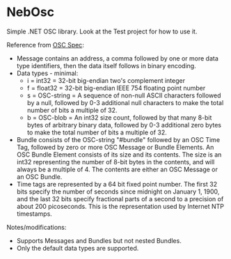 # NebOsc
Simple .NET OSC library. Look at the Test project for how to use it.

Reference from [OSC Spec](http://opensoundcontrol.org/spec-1_0):
- Message contains an address, a comma followed by one or more data type identifiers, then the data itself follows in binary encoding.
- Data types - minimal:
  - i = int32 = 32-bit big-endian two's complement integer
  - f = float32 = 32-bit big-endian IEEE 754 floating point number
  - s = OSC-string = A sequence of non-null ASCII characters followed by a null, followed by 0-3 additional null characters
    to make the total number of bits a multiple of 32.
  - b = OSC-blob = An int32 size count, followed by that many 8-bit bytes of arbitrary binary data, followed by 0-3 additional
    zero bytes to make the total number of bits a multiple of 32.
- Bundle consists of the OSC-string "#bundle" followed by an OSC Time Tag, followed by zero or more OSC Message or Bundle Elements.
  An OSC Bundle Element consists of its size and its contents. The size is an int32 representing the number of 8-bit bytes in the
  contents, and will always be a multiple of 4. The contents are either an OSC Message or an OSC Bundle.
- Time tags are represented by a 64 bit fixed point number. The first 32 bits specify the number of seconds since midnight
  on January 1, 1900, and the last 32 bits specify fractional parts of a second to a precision of about 200 picoseconds.
  This is the representation used by Internet NTP timestamps.

Notes/modifications:
- Supports Messages and Bundles but not nested Bundles.
- Only the default data types are supported.
